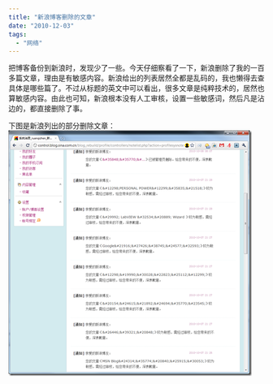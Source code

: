 ```yaml
---
title: "新浪博客删除的文章"
date: "2010-12-03"
tags: 
  - "网络"
---
```


把博客备份到新浪时，发现少了一些。今天仔细察看了一下，新浪删除了我的一百多篇文章，理由是有敏感内容。新浪给出的列表居然全都是乱码的，我也懒得去查具体是哪些篇了。不过从标题的英文中可以看出，很多文章是纯粹技术的，居然也算敏感内容。由此也可知，新浪根本没有人工审核，设置一些敏感词，然后凡是沾边的，都直接删除了事。

下图是新浪列出的部分删除文章：  
![image](images/image_thumb.png "image")
